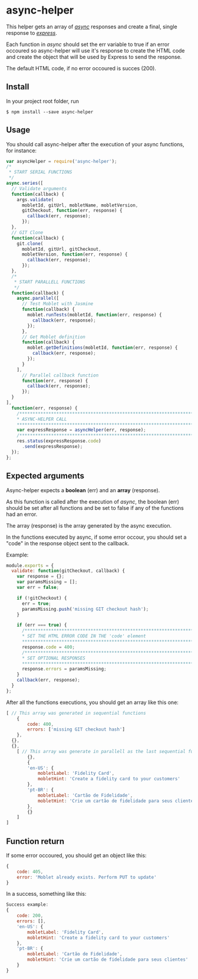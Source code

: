 
# async-helper

This helper gets an array of _[async](https://www.npmjs.com/package/async)_ responses and create a final, single response to _[express](https://www.npmjs.com/package/express)_.

Each function in _async_ should set the err variable to true if an error occoured so async-helper will use it's response to create the HTML code and create the object that will be used by Express to send the response.

The default HTML code, if no error occoured is succes (200).
## Install

In your project root folder, run

```
$ npm install --save async-helper
```

## Usage

You should call async-helper after the execution of your async functions, for instance:

```javascript
var asyncHelper = require('async-helper');
/*
 * START SERIAL FUNCTIONS
 */
async.series([
  // Validate arguments
  function(callback) {
    args.validate(
      mobletId, gitUrl, mobletName, mobletVersion,
      gitCheckout, function(err, response) {
        callback(err, response);
      });
  },
  // GIT Clone
  function(callback) {
    git.clone(
      mobletId, gitUrl, gitCheckout,
      mobletVersion, function(err, response) {
        callback(err, response);
      });
  },
  /*
   * START PARALLELL FUNCTIONS
   */
  function(callback) {
    async.parallel([
      // Test Moblet with Jasmine
      function(callback) {
        moblet.runTests(mobletId, function(err, response) {
          callback(err, response);
        });
      },
      // Get Moblet definition
      function(callback) {
        moblet.getDefinitions(mobletId, function(err, response) {
          callback(err, response);
        });
      }
    ],
      // Parallel callback function
      function(err, response) {
        callback(err, response);
      });
  }
],
  function(err, response) {
    /***************************************************************************
    * ASYNC-HELPER CALL
    ***************************************************************************/
    var expressResponse = asyncHelper(err, response);
    /**************************************************************************/
    res.status(expressResponse.code)
      .send(expressResponse);
  });
};
```
## Expected arguments

Async-helper expects a **boolean** (err) and an **array** (response).

As this function is called after the execution of _async_, the boolean (err) should be set after all functions and be set to false if any of the functions had an error.

The array (response) is the array generated by the async execution.

In the functions executed by async, if some error occour, you should set a "code" in the response object sent to the callback.

Example:

```javascript
module.exports = {
  validate: function(gitCheckout, callback) {
    var response = {};
    var paramsMissing = [];
    var err = false;

    if (!gitCheckout) {
      err = true;
      paramsMissing.push('missing GIT checkout hash');
    }

    if (err === true) {
      /*************************************************************************
      * SET THE HTML ERROR CODE IN THE 'code' element
      *************************************************************************/
      response.code = 400;
      /*************************************************************************
      * SET OPTIONAL RESPONSES
      *************************************************************************/
      response.errors = paramsMissing;
    }
    callback(err, response);
  }
};
```
After all the functions executions, you should get an array like this one:

```javascript
[ // This array was generated in sequential functions
	{
		code: 400,
		errors: ['missing GIT checkout hash']
	},
  {},
  {},
	[ // This array was generate in parallell as the last sequential function
		{},
		{
		'en-US': {
			mobletLabel: 'Fidelity Card',
			mobletHint: 'Create a fidelity card to your customers'
		},
		'pt-BR': {
			mobletLabel: 'Cartão de Fidelidade',
			mobletHint: 'Crie um cartão de fidelidade para seus clientes'
		},
		{}
	]
]
```

## Function return

If some error occoured, you should get an object like this:
```javascript
{
	code: 405,
	error: 'Moblet already exists. Perform PUT to update'
}
```

In a success, something like this:

```javascript
Success example:
{
	code: 200,
	errors: [],
	'en-US': {
		mobletLabel: 'Fidelity Card',
		mobletHint: 'Create a fidelity card to your customers'
	},
	'pt-BR': {
		mobletLabel: 'Cartão de Fidelidade',
		mobletHint: 'Crie um cartão de fidelidade para seus clientes'
	}
}
```
